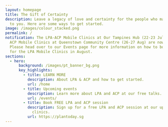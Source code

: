 ```yaml
---
layout: homepage
title: The Gift of Certainty
description: Leave a legacy of love and certainty for the people who matter most
  to you. Here are some ways to get started.
image: /images/colour_stacked.png
permalink: /
notification: The LPA-ACP Mobile Clinics at Our Tampines Hub (22-23 July) and
  ACP Mobile Clinics at Queenstown Community Centre (26-27 Aug) are now full.
  Please head over to our Events page for more information on how to book slots
  for the LPA Mobile Clinics in August.
sections:
  - hero:
      background: /images/pt_banner_bg.png
      key_highlights:
        - title: LEARN MORE
          description: About LPA & ACP and how to get started.
          url: /home
        - title: Upcoming events
          description: Learn more about LPA and ACP at our free talks.
          url: /events/
        - title: Book FREE LPA and ACP session
          description: Sign up for a free LPA and ACP session at our upcoming mobile
            clinics.
          url: https://plantoday.sg
---
```

